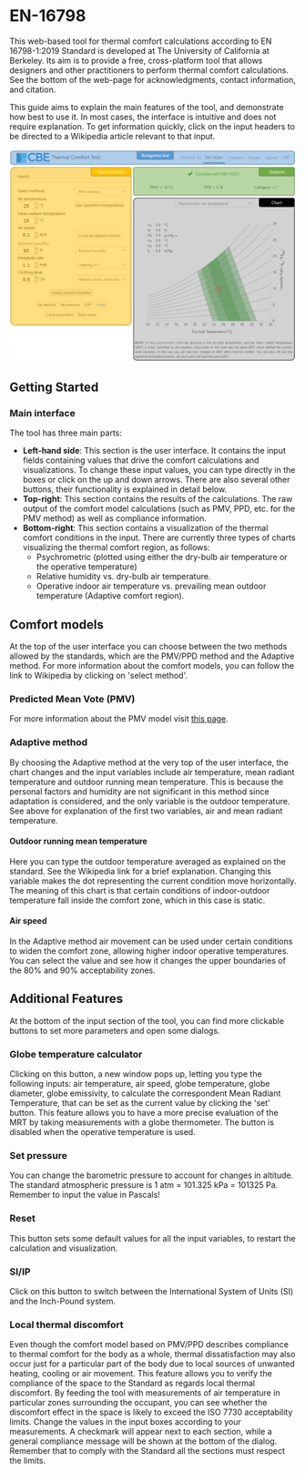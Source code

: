 # EN-16798

This web-based tool for thermal comfort calculations according to EN 16798-1:2019 Standard is developed at The University of California at Berkeley. Its aim is to provide a free, cross-platform tool that allows designers and other practitioners to perform thermal comfort calculations. See the bottom of the web-page for acknowledgments, contact information, and citation.

This guide aims to explain the main features of the tool, and demonstrate how best to use it. In most cases, the interface is intuitive and does not require explanation. To get information quickly, click on the input headers to be directed to a Wikipedia article relevant to that input.

![EN page layout](../.gitbook/assets/help-EN.jpg)

## Getting Started

### Main interface

The tool has three main parts:

* **Left-hand side**: This section is the user interface. It contains the input fields containing values that drive the comfort calculations and visualizations. To change these input values, you can type directly in the boxes or click on the up and down arrows. There are also several other buttons, their functionality is explained in detail below.
* **Top-right**: This section contains the results of the calculations. The raw output of the comfort model calculations \(such as PMV, PPD, etc. for the PMV method\) as well as compliance information.
* **Bottom-right**: This section contains a visualization of the thermal comfort conditions in the input. There are currently three types of charts visualizing the thermal comfort region, as follows:
  * Psychrometric \(plotted using either the dry-bulb air temperature or the operative temperature\)
  * Relative humidity vs. dry-bulb air temperature.
  * Operative indoor air temperature vs. prevailing mean outdoor temperature \(Adaptive comfort region\).

## Comfort models

At the top of the user interface you can choose between the two methods allowed by the standards, which are the PMV/PPD method and the Adaptive method. For more information about the comfort models, you can follow the link to Wikipedia by clicking on 'select method'.

### Predicted Mean Vote \(PMV\)

For more information about the PMV model visit [this page](pmv.md).

### Adaptive method

By choosing the Adaptive method at the very top of the user interface, the chart changes and the input variables include air temperature, mean radiant temperature and outdoor running mean temperature. This is because the personal factors and humidity are not significant in this method since adaptation is considered, and the only variable is the outdoor temperature. See above for explanation of the first two variables, air and mean radiant temperature.

#### Outdoor running mean temperature

Here you can type the outdoor temperature averaged as explained on the standard. See the Wikipedia link for a brief explanation. Changing this variable makes the dot representing the current condition move horizontally. The meaning of this chart is that certain conditions of indoor-outdoor temperature fall inside the comfort zone, which in this case is static.

#### Air speed

In the Adaptive method air movement can be used under certain conditions to widen the comfort zone, allowing higher indoor operative temperatures. You can select the value and see how it changes the upper boundaries of the 80% and 90% acceptability zones.

## Additional Features

At the bottom of the input section of the tool, you can find more clickable buttons to set more parameters and open some dialogs.

### Globe temperature calculator

Clicking on this button, a new window pops up, letting you type the following inputs: air temperature, air speed, globe temperature, globe diameter, globe emissivity, to calculate the correspondent Mean Radiant Temperature, that can be set as the current value by clicking the 'set' button. This feature allows you to have a more precise evaluation of the MRT by taking measurements with a globe thermometer. The button is disabled when the operative temperature is used.

### Set pressure

You can change the barometric pressure to account for changes in altitude. The standard atmospheric pressure is 1 atm = 101.325 kPa = 101325 Pa. Remember to input the value in Pascals!

### Reset

This button sets some default values for all the input variables, to restart the calculation and visualization.

### SI/IP

Click on this button to switch between the International System of Units \(SI\) and the Inch-Pound system.

### Local thermal discomfort

Even though the comfort model based on PMV/PPD describes compliance to thermal comfort for the body as a whole, thermal dissatisfaction may also occur just for a particular part of the body due to local sources of unwanted heating, cooling or air movement. This feature allows you to verify the compliance of the space to the Standard as regards local thermal discomfort. By feeding the tool with measurements of air temperature in particular zones surrounding the occupant, you can see whether the discomfort effect in the space is likely to exceed the ISO 7730 acceptability limits. Change the values in the input boxes according to your measurements. A checkmark will appear next to each section, while a general compliance message will be shown at the bottom of the dialog. Remember that to comply with the Standard all the sections must respect the limits.

